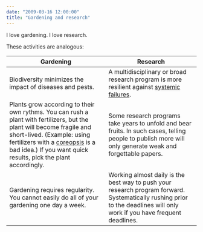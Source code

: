 ```yaml
---
date: "2009-03-16 12:00:00"
title: "Gardening and research"
---
```




I love gardening. I love research.

These activities are analogous:

Gardening                |Research                 |
-------------------------|-------------------------|
Biodiversity minimizes the impact of diseases and pests. |A multidisciplinary or broad research program is more resilient against [systemic failures](https://www.amazon.com/Trouble-Physics-String-Theory-Science/dp/061891868X/ref=pd_bbs_sr_1?ie=UTF8&amp;s=books&amp;qid=1219324200&amp;sr=8-1). |
Plants grow according to their own rythms. You can rush a plant with fertilizers, but the plant will become fragile and short-lived. (Example: using fertilizers with a [coreopsis](http://www.flickr.com/photos/tags/coreopsis/) is a bad idea.) If you want quick results, pick the plant accordingly. |Some research programs take years to unfold and bear fruits. In such cases, telling people to publish more will only generate weak and forgettable papers. |
Gardening requires regularity. You cannot easily do all of your gardening one day a week. |Working almost daily is the best way to push your research program forward. Systematically rushing prior to the deadlines will only work if you have frequent deadlines. |


